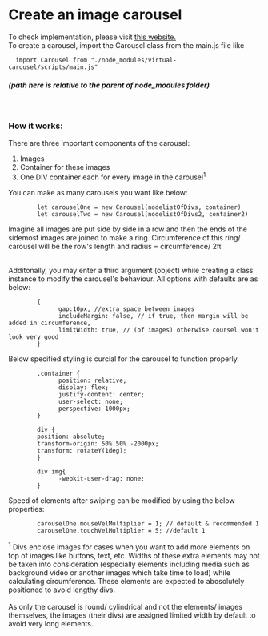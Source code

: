 # Create an image carousel

To check implementation, please visit [this website.](www.yogeshbhatt.com/projects/carousel)  
To create a carousel, import the Carousel class from the main.js file like

      import Carousel from "./node_modules/virtual-carousel/scripts/main.js"

##### (path here is relative to the parent of node_modules folder)

&nbsp;

### How it works:

There are three important components of the carousel:

1. Images
2. Container for these images
3. One DIV container each for every image in the carousel<sup>1</sup>

You can make as many carousels you want like below:

            let carouselOne = new Carousel(nodelistOfDivs, container)
            let carouselTwo = new Carousel(nodelistOfDivs2, container2)

Imagine all images are put side by side in a row and then the ends of the sidemost images are joined to make a ring. Circumference of this ring/ carousel will be the row's length and radius = circumference/ 2π

&nbsp;  
Additonally, you may enter a third argument (object) while creating a class instance to modify the carousel's behaviour. All options with defaults are as below:

            {
                  gap:10px, //extra space between images
                  includeMargin: false, // if true, then margin will be added in circumference,
                  limitWidth: true, // (of images) otherwise coursel won't look very good
            }

Below specified styling is curcial for the carousel to function properly.

            .container {
                  position: relative;
                  display: flex;
                  justify-content: center;
                  user-select: none;
                  perspective: 1000px;
            }

            div {
            position: absolute;
            transform-origin: 50% 50% -2000px;
            transform: rotateY(1deg);
            }

            div img{
                  -webkit-user-drag: none;
            }

Speed of elements after swiping can be modified by using the below properties:

            carouselOne.mouseVelMultiplier = 1; // default & recommended 1
            carouselOne.touchVelMultiplier = 5; //default 1

<sup>1</sup> Divs enclose images for cases when you want to add more elements on top of images like buttons, text, etc. Widths of these extra elements may not be taken into consideration (especially elements including media such as background video or another images which take time to load) while calculating circumference. These elements are expected to abosolutely positioned to avoid lengthy divs.  
&nbsp;  
As only the carousel is round/ cylindrical and not the elements/ images themselves, the images (their divs) are assigned limited width by default to avoid very long elements.
